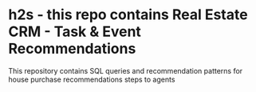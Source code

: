 # h2s - this repo contains Real Estate CRM - Task & Event Recommendations

This repository contains SQL queries and recommendation patterns for house purchase recommendations steps to agents
